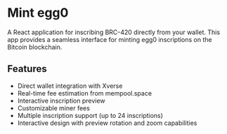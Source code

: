 # Mint egg0

A React application for inscribing BRC-420 directly from your wallet. This app provides a seamless interface for minting egg0 inscriptions on the Bitcoin blockchain.

## Features

- Direct wallet integration with Xverse
- Real-time fee estimation from mempool.space
- Interactive inscription preview
- Customizable miner fees
- Multiple inscription support (up to 24 inscriptions)
- Interactive design with preview rotation and zoom capabilities


